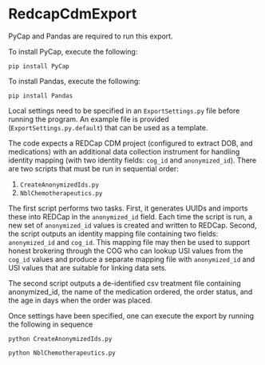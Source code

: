 # RedcapCdmExport

PyCap and Pandas are required to run this export.
  
To install PyCap, execute the following:

    pip install PyCap 

To install Pandas, execute the following:

    pip install Pandas 

Local settings need to be specified in an `ExportSettings.py` file before running the program.  An example file is provided (`ExportSettings.py.default`) that can be used as a template.

The code expects a REDCap CDM project (configured to extract DOB, and medications) with an additional data collection instrument for handling identity mapping (with two identity fields: `cog_id` and `anonymized_id`). There are two scripts that must be run in sequential order:

1. `CreateAnonymizedIds.py`
2. `NblChemotherapeutics.py`

The first script performs two tasks.  First, it generates UUIDs and imports these into REDCap in the `anonymized_id` field.  Each time the script is run, a new set of `anonymized_id` values is created and written to REDCap.  Second, the script outputs an identity mapping file containing two fields: `anonymized_id` and `cog_id`.  This mapping file may then be used to support honest brokering through the COG who can lookup USI values from the `cog_id` values and produce a separate mapping file with `anonymized_id` and USI values that are suitable for linking data sets.

The second script outputs a de-identified csv treatment file containing anonymized_id, the name of the medication ordered, the order status, and the age in days when the order was placed.

Once settings have been specified, one can execute the export by running the following in sequence

    python CreateAnonymizedIds.py

    python NblChemotherapeutics.py
